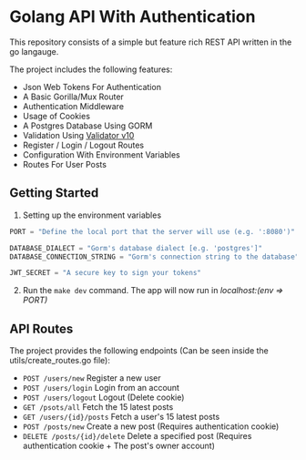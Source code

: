 # Golang API With Authentication

This repository consists of a simple but feature rich REST API written in the go langauge. 

The project includes the following features:

- Json Web Tokens For Authentication
- A Basic Gorilla/Mux Router
- Authentication Middleware
- Usage of Cookies
- A Postgres Database Using GORM
- Validation Using [Validator v10](https://github.com/go-playground/validator)
- Register / Login / Logout Routes
- Configuration With Environment Variables
- Routes For User Posts

## Getting Started

1) Setting up the environment variables
```python
PORT = "Define the local port that the server will use (e.g. ':8080')"

DATABASE_DIALECT = "Gorm's database dialect [e.g. 'postgres']"
DATABASE_CONNECTION_STRING = "Gorm's connection string to the database"

JWT_SECRET = "A secure key to sign your tokens"
```

2) Run the `` make dev `` command. The app will now run in *localhost:(env => PORT)* 

## API Routes

The project provides the following endpoints (Can be seen inside the utils/create_routes.go file):

- `` POST /users/new `` Register a new user
- `` POST /users/login `` Login from an account
- `` POST /users/logout `` Logout (Delete cookie)
- `` GET /psots/all `` Fetch the 15 latest posts
- `` GET /users/{id}/posts `` Fetch a user's 15 latest posts
- `` POST /posts/new `` Create a new post (Requires authentication cookie)
- `` DELETE /posts/{id}/delete `` Delete a specified post (Requires authentication cookie + The post's owner account)


